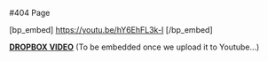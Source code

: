 #404 Page

[bp_embed] https://youtu.be/hY6EhFL3k-I [/bp_embed]

[**DROPBOX VIDEO**](https://www.dropbox.com/s/r3pv23ge43jc7tc/buddyboss-theme-options-404-page.mp4?raw=1)
(To be embedded once we upload it to Youtube...)